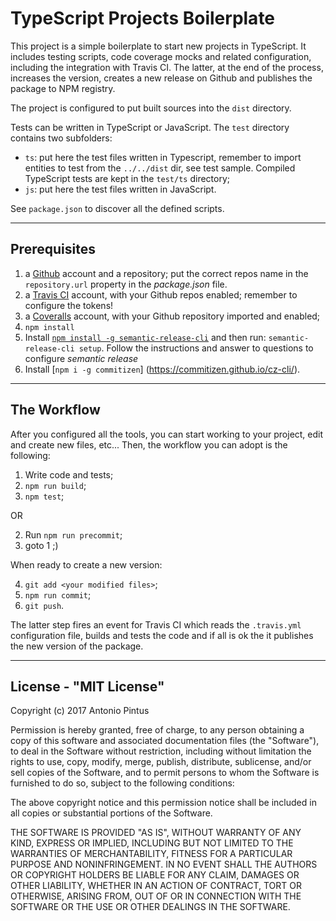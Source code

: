 # TypeScript Projects Boilerplate

This project is a simple boilerplate to start new projects in TypeScript. It includes testing scripts, code coverage mocks and related configuration, including the integration with Travis CI. The latter, at the end of the process, increases the version, creates a new release on Github and publishes the package to NPM registry.

The project is configured to put built sources into the `dist` directory.

Tests can be written in TypeScript or JavaScript. The `test` directory contains two subfolders:

- `ts`: put here the test files written in Typescript, remember to import entities to test from the `../../dist` dir, see test sample. Compiled TypeScript tests are kept in the `test/ts` directory;
- `js`: put here the test files written in JavaScript.

See `package.json` to discover all the defined scripts.



---

Prerequisites
--------------

1. a [Github](https://github.com/) account and a repository; put the correct repos name in the `repository.url` property in the *package.json* file.
2. a [Travis CI](https://travis-ci.org/) account, with your Github repos enabled; remember to configure the tokens!
3. a [Coveralls](https://coveralls.io/) account, with your Github repository imported and enabled;
4. `npm install`
5. Install [`npm install -g semantic-release-cli`](https://www.npmjs.com/package/semantic-release-cli) and then run: `semantic-release-cli setup`. Follow the instructions and answer to questions to configure *semantic release*
6. Install [`npm i -g commitizen`] (https://commitizen.github.io/cz-cli/).


---

The Workflow
------------
After you configured all the tools, you can start working to your project, edit and create new files, etc...
Then, the workflow you can adopt is the following:

1. Write code and tests;
2. `npm run build`;
3. `npm test`;

OR

2. Run `npm run precommit`;
3. goto 1   ;)

When ready to create a new version:

4. `git add <your modified files>`;
5. `npm run commit`;
6. `git push`.

The latter step fires an event for Travis CI which reads the `.travis.yml` configuration file, builds and tests the code and if all is ok the it publishes the new version of the package.  




---


License - "MIT License"
-----------------------

Copyright (c) 2017 Antonio Pintus

Permission is hereby granted, free of charge, to any person obtaining a copy
of this software and associated documentation files (the "Software"), to deal
in the Software without restriction, including without limitation the rights
to use, copy, modify, merge, publish, distribute, sublicense, and/or sell
copies of the Software, and to permit persons to whom the Software is
furnished to do so, subject to the following conditions:

The above copyright notice and this permission notice shall be included in all
copies or substantial portions of the Software.

THE SOFTWARE IS PROVIDED "AS IS", WITHOUT WARRANTY OF ANY KIND, EXPRESS OR
IMPLIED, INCLUDING BUT NOT LIMITED TO THE WARRANTIES OF MERCHANTABILITY,
FITNESS FOR A PARTICULAR PURPOSE AND NONINFRINGEMENT. IN NO EVENT SHALL THE
AUTHORS OR COPYRIGHT HOLDERS BE LIABLE FOR ANY CLAIM, DAMAGES OR OTHER
LIABILITY, WHETHER IN AN ACTION OF CONTRACT, TORT OR OTHERWISE, ARISING FROM,
OUT OF OR IN CONNECTION WITH THE SOFTWARE OR THE USE OR OTHER DEALINGS IN THE
SOFTWARE.